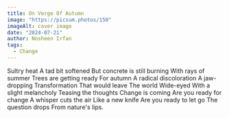 ```yaml
---
title: On Verge Of Autumn
image: "https://picsum.photos/150"
imageAlt: cover image
date: "2024-07-21"
author: Nosheen Irfan
tags:
  - Change
---
```


Sultry heat
A tad bit softened
But concrete is still burning
With rays of summer
Trees are getting ready
For autumn
A radical discoloration
A jaw-dropping
Transformation
That would leave
The world
Wide-eyed
With a slight melancholy
Teasing the thoughts
Change is coming
Are you ready for change
A whisper cuts the air
Like a new knife
Are you ready to let go
The question drops
From nature's lips.
